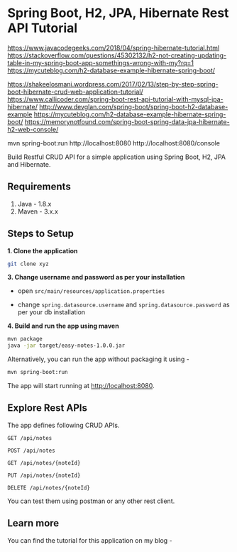 # Spring Boot, H2, JPA, Hibernate Rest API Tutorial
https://www.javacodegeeks.com/2018/04/spring-hibernate-tutorial.html
https://stackoverflow.com/questions/45302132/h2-not-creating-updating-table-in-my-spring-boot-app-somethings-wrong-with-my?rq=1
https://mycuteblog.com/h2-database-example-hibernate-spring-boot/

https://shakeelosmani.wordpress.com/2017/02/13/step-by-step-spring-boot-hibernate-crud-web-application-tutorial/
https://www.callicoder.com/spring-boot-rest-api-tutorial-with-mysql-jpa-hibernate/
http://www.devglan.com/spring-boot/spring-boot-h2-database-example
https://mycuteblog.com/h2-database-example-hibernate-spring-boot/
https://memorynotfound.com/spring-boot-spring-data-jpa-hibernate-h2-web-console/

mvn spring-boot:run
http://localhost:8080
http://localhost:8080/console

Build Restful CRUD API for a simple application using Spring Boot, H2, JPA and Hibernate.

## Requirements

1. Java - 1.8.x
2. Maven - 3.x.x

## Steps to Setup

**1. Clone the application**

```bash
git clone xyz
```

**3. Change username and password as per your installation**

+ open `src/main/resources/application.properties`

+ change `spring.datasource.username` and `spring.datasource.password` as per your db installation

**4. Build and run the app using maven**

```bash
mvn package
java -jar target/easy-notes-1.0.0.jar
```

Alternatively, you can run the app without packaging it using -

```bash
mvn spring-boot:run
```

The app will start running at <http://localhost:8080>.

## Explore Rest APIs

The app defines following CRUD APIs.

    GET /api/notes
    
    POST /api/notes
    
    GET /api/notes/{noteId}
    
    PUT /api/notes/{noteId}
    
    DELETE /api/notes/{noteId}

You can test them using postman or any other rest client.

## Learn more

You can find the tutorial for this application on my blog -

